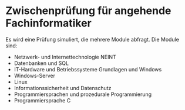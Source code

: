 # Zwischenprüfung für angehende Fachinformatiker

Es wird eine Prüfung simuliert, die mehrere Module abfragt.
Die Module sind:
- Netzwerk- und Internettechnologie NEINT
- Datenbanken und SQL
- IT-Hardware und Betriebssysteme Grundlagen und Windows
- Windows-Server
- Linux
- Informationssicherheit und Datenschutz
- Programmiersprachen und prozedurale Programmierung
- Programmiersprache C


